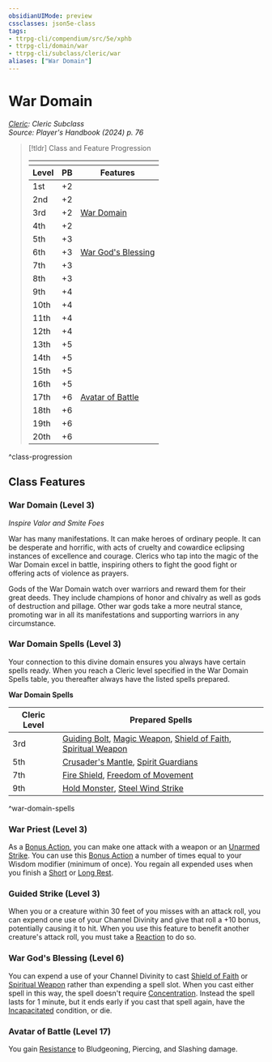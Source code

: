 ```yaml
---
obsidianUIMode: preview
cssclasses: json5e-class
tags:
- ttrpg-cli/compendium/src/5e/xphb
- ttrpg-cli/domain/war
- ttrpg-cli/subclass/cleric/war
aliases: ["War Domain"]
---
```

# War Domain
*[Cleric](./cleric-xphb.md): Cleric Subclass*  
*Source: Player's Handbook (2024) p. 76*  

> [!tldr] Class and Feature Progression
> 
> <table class="class-progression">
> <thead>
> <tr><th colspan='3'></th></tr>
> <tr class="class-progression"><th class"level">Level</th><th class"pb">PB</th><th class"feature">Features</th></tr>
> </thead><tbody>
> <tr class="class-progression"><td class"level">1st</td><td class"pb">+2</td><td class"feature"></td></tr>
> <tr class="class-progression"><td class"level">2nd</td><td class"pb">+2</td><td class"feature"></td></tr>
> <tr class="class-progression"><td class"level">3rd</td><td class"pb">+2</td><td class"feature"><a href='#War Domain (Level 3)' class='internal-link'>War Domain</a></td></tr>
> <tr class="class-progression"><td class"level">4th</td><td class"pb">+2</td><td class"feature"></td></tr>
> <tr class="class-progression"><td class"level">5th</td><td class"pb">+3</td><td class"feature"></td></tr>
> <tr class="class-progression"><td class"level">6th</td><td class"pb">+3</td><td class"feature"><a href='#War God's Blessing (Level 6)' class='internal-link'>War God's Blessing</a></td></tr>
> <tr class="class-progression"><td class"level">7th</td><td class"pb">+3</td><td class"feature"></td></tr>
> <tr class="class-progression"><td class"level">8th</td><td class"pb">+3</td><td class"feature"></td></tr>
> <tr class="class-progression"><td class"level">9th</td><td class"pb">+4</td><td class"feature"></td></tr>
> <tr class="class-progression"><td class"level">10th</td><td class"pb">+4</td><td class"feature"></td></tr>
> <tr class="class-progression"><td class"level">11th</td><td class"pb">+4</td><td class"feature"></td></tr>
> <tr class="class-progression"><td class"level">12th</td><td class"pb">+4</td><td class"feature"></td></tr>
> <tr class="class-progression"><td class"level">13th</td><td class"pb">+5</td><td class"feature"></td></tr>
> <tr class="class-progression"><td class"level">14th</td><td class"pb">+5</td><td class"feature"></td></tr>
> <tr class="class-progression"><td class"level">15th</td><td class"pb">+5</td><td class"feature"></td></tr>
> <tr class="class-progression"><td class"level">16th</td><td class"pb">+5</td><td class"feature"></td></tr>
> <tr class="class-progression"><td class"level">17th</td><td class"pb">+6</td><td class"feature"><a href='#Avatar of Battle (Level 17)' class='internal-link'>Avatar of Battle</a></td></tr>
> <tr class="class-progression"><td class"level">18th</td><td class"pb">+6</td><td class"feature"></td></tr>
> <tr class="class-progression"><td class"level">19th</td><td class"pb">+6</td><td class"feature"></td></tr>
> <tr class="class-progression"><td class"level">20th</td><td class"pb">+6</td><td class"feature"></td></tr>
> </tbody></table>

^class-progression


## Class Features

### War Domain (Level 3)

*Inspire Valor and Smite Foes*

War has many manifestations. It can make heroes of ordinary people. It can be desperate and horrific, with acts of cruelty and cowardice eclipsing instances of excellence and courage. Clerics who tap into the magic of the War Domain excel in battle, inspiring others to fight the good fight or offering acts of violence as prayers.

Gods of the War Domain watch over warriors and reward them for their great deeds. They include champions of honor and chivalry as well as gods of destruction and pillage. Other war gods take a more neutral stance, promoting war in all its manifestations and supporting warriors in any circumstance.

### War Domain Spells (Level 3)

Your connection to this divine domain ensures you always have certain spells ready. When you reach a Cleric level specified in the War Domain Spells table, you thereafter always have the listed spells prepared.

**War Domain Spells**

| Cleric Level | Prepared Spells |
|--------------|-----------------|
| 3rd | [Guiding Bolt](Misc%20Files/CLI/compendium/spells/guiding-bolt-xphb.md), [Magic Weapon](Misc%20Files/CLI/compendium/spells/magic-weapon-xphb.md), [Shield of Faith](Misc%20Files/CLI/compendium/spells/shield-of-faith-xphb.md), [Spiritual Weapon](Misc%20Files/CLI/compendium/spells/spiritual-weapon-xphb.md) |
| 5th | [Crusader's Mantle](Misc%20Files/CLI/compendium/spells/crusaders-mantle-xphb.md), [Spirit Guardians](Misc%20Files/CLI/compendium/spells/spirit-guardians-xphb.md) |
| 7th | [Fire Shield](Misc%20Files/CLI/compendium/spells/fire-shield-xphb.md), [Freedom of Movement](Misc%20Files/CLI/compendium/spells/freedom-of-movement-xphb.md) |
| 9th | [Hold Monster](Misc%20Files/CLI/compendium/spells/hold-monster-xphb.md), [Steel Wind Strike](Misc%20Files/CLI/compendium/spells/steel-wind-strike-xphb.md) |
^war-domain-spells

### War Priest (Level 3)

As a [Bonus Action](Misc%20Files/CLI/rules/variant-rules/bonus-action-xphb.md), you can make one attack with a weapon or an [Unarmed Strike](Misc%20Files/CLI/rules/variant-rules/unarmed-strike-xphb.md). You can use this [Bonus Action](Misc%20Files/CLI/rules/variant-rules/bonus-action-xphb.md) a number of times equal to your Wisdom modifier (minimum of once). You regain all expended uses when you finish a [Short](Misc%20Files/CLI/rules/variant-rules/short-rest-xphb.md) or [Long Rest](Misc%20Files/CLI/rules/variant-rules/long-rest-xphb.md).

### Guided Strike (Level 3)

When you or a creature within 30 feet of you misses with an attack roll, you can expend one use of your Channel Divinity and give that roll a +10 bonus, potentially causing it to hit. When you use this feature to benefit another creature's attack roll, you must take a [Reaction](Misc%20Files/CLI/rules/variant-rules/reaction-xphb.md) to do so.

### War God's Blessing (Level 6)

You can expend a use of your Channel Divinity to cast [Shield of Faith](Misc%20Files/CLI/compendium/spells/shield-of-faith-xphb.md) or [Spiritual Weapon](Misc%20Files/CLI/compendium/spells/spiritual-weapon-xphb.md) rather than expending a spell slot. When you cast either spell in this way, the spell doesn't require [Concentration](Misc%20Files/CLI/rules/conditions.md#Concentration). Instead the spell lasts for 1 minute, but it ends early if you cast that spell again, have the [Incapacitated](Misc%20Files/CLI/rules/conditions.md#Incapacitated) condition, or die.

### Avatar of Battle (Level 17)

You gain [Resistance](Misc%20Files/CLI/rules/variant-rules/resistance-xphb.md) to Bludgeoning, Piercing, and Slashing damage.